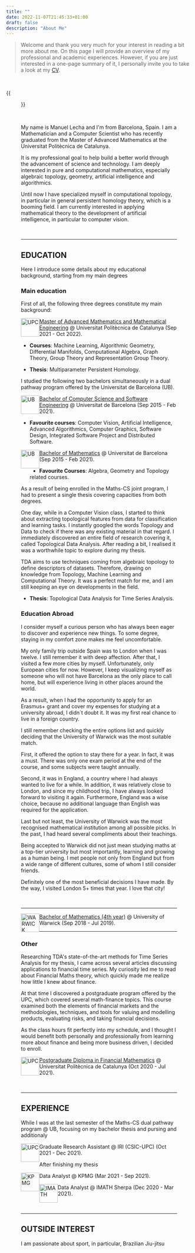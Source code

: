```yaml
---
title: ""
date: 2022-11-07T21:45:33+01:00
draft: false
description: "About Me" 
---
```


> Welcome and thank you very much for your interest in reading a bit more about me. On this page I will provide an overview of my professional and academic experiences. However, if you are just interested in a one-page summary of it, I personally invite you to take a look at my [CV](https://cvws.icloud-content.com/B/AeMmdeMeq8lo92gNo5Fzb4kbHKAhAXt-F0hGJ6tnmKDCwwvj_FGDqCV7/ManuelLecha_CV_2022.pdf?o=AihnUiQ2rWgM0MHExfhO2TAKBJYv02Yb_6gOmaZNxvWF&v=1&x=3&a=CAogcmYYN4dL8sCHKyWwtOXJhd5VuwmXDvFdqSeOPJd9nBsSbxDL97SryDAYy9SQrcgwIgEAUgQbHKAhWgSDqCV7aif3aq9TlRG0UOBYYbt_himBEG0vqE_xwpHZJ0stdoIVTPGbKgY0Vv5yJzcO8Z-yHtAJh3Kv97GGngA3Tgbf60b8s7379FL8QHVeEpflH-469A&e=1668689439&fl=&r=b99ee2bc-8172-4716-ac9a-0b6233583e21-1&k=jJ1gm1_8zx54CMNx7nzEnw&ckc=com.apple.clouddocs&ckz=com.apple.CloudDocs&p=43&s=iQBHLW5iJJcfnetIe8cWmK8Q-iE&cd=i). 

<br>

{{<figure src="/roundme.png" alt="This is how I look like" position="center" height="200px" width="200px">}} 

<br>

My name is Manuel Lecha and I'm from Barcelona, Spain. I am a Mathematician and a Computer Scientist who has recently graduated from the Master of Advanced Mathematics at the Universitat Politècnica de Catalunya. 

It is my professional goal to help build a better world through the advancement of science and technology. I am deeply interested in pure and computational mathematics, especially algebraic topology, geometry, artificial intelligence and algorithmics.

Until now I have specialized myself in computational topology, in particular in general persistent homology theory, which is a booming field. I am currently interested in applying mathematical theory to the development of artificial intelligence, in particular to computer vision.

<br>
<hr>

## EDUCATION

Here I introduce some details about my educational background, starting from my main degrees 

### Main education

First of all, the following three degrees constitute my main background:

<img src="/UPC.png" alt="UPC" position="center" style="height:50px; width:50px; float: left;"> [Master of Advanced Mathematics and Mathematical Engineering](https://mamme.masters.upc.edu/en/) @ Universitat Politècnica de Catalunya (Sep 2021 - Oct 2022).     

-  **Courses**: Machine Learning, Algorithmic Geometry,  Differential Manifolds, Computational Algebra,  Graph Theory, Group Theory and Representation Group Theory.
  
-  **Thesis**: Multiparameter Persistent Homology.

I studied the following two bachelors simultaneously in a dual pathway program offered by the Universitat de Barcelona (UB).

<img src="/UB.png" alt="UB" position="center" style="height:50px; width:50px; float: left;"> [Bachelor of Computer Science and Software Engineering](https://mat.ub.edu/degreecomputer/) @ Universitat de Barcelona (Sep 2015 - Feb 2021).

-  **Favourite courses**: Computer Vision, Artificial Intelligence, Advanced Algorithmics, Computer Graphics, Software Design, Integrated Software Project and Distributed Software.

<img src="/UB.png" alt="UB" position="center" style="height:50px; width:50px; float: left;"> [Bachelor of Mathematics](https://mat.ub.edu/degreemaths/) @ Universitat de Barcelona (Sep 2015 - Feb 2021).

-  **Favourite Courses**: Algebra, Geometry and Topology related courses. 

As a result of being enrolled in the Maths-CS joint program, I had to present a single thesis covering capacities from both degrees.

One day, while in a Computer Vision class, I started to think about extracting topological features from data for classification and learning tasks. I instantly googled the words Topology and Data to check if there was any existing material in that regard. I immediately discovered an entire field of research covering it, called Topological Data Analysis. After reading a bit, I realised it was a worthwhile topic to explore during my thesis.

TDA aims to use techniques coming from algebraic topology to define descriptors of datasets. Therefore, drawing on knowledge from Topology, Machine Learning and Computational Theory. It was a perfect match for me, and I am still keeping an eye on developments in the field.

- **Thesis**: Topological Data Analysis for Time Series Analysis.

### Education Abroad

I consider myself a curious person who has always been eager to discover and experience new things. To some degree, staying in my comfort zone makes me feel uncomfortable.

My only family trip outside Spain was to London when I was twelve. I still remember it with deep affection. After that, I visited a few more cities by myself. Unfortunately, only European cities for now. However, I keep visualizing myself as someone who will not have Barcelona as the only place to call home, but will experience living in other places around the world.

As a result, when I had the opportunity to apply for an Erasmus+ grant and cover my expenses for studying at a university abroad, I didn´t doubt it. It was my first real chance to live in a foreign country.

I still remember checking the entire options list and quickly deciding that the University of Warwick was the most suitable match.

First, it offered the option to stay there for a year. In fact, it was a must. There was only one exam period at the end of the course, and some subjects were taught annually.

Second, it was in England, a country where I had always wanted to live for a while. In addition, it was relatively close to London, and since my childhood trip, I have always looked forward to visiting it again. Furthermore, England was a wise choice, because no additional language than English was required for the application.

Last but not least, the University of Warwick was the most recognised mathematical institution among all possible picks. In the past, I had heard several compliments about their teachings.

Being accepted to Warwick did not just mean studying maths at a top-tier university but most importantly, learning and growing as a human being. I met people not only from England but from a wide range of different cultures, some of whom I still consider friends. 

Definitely one of the most beneficial decisions I have made. By the way, I visited London 5+ times that year. I love that city!

<br>
<hr>

<img src="/WARWICK.png" alt="WARWICK" position="center" style="height:50px; width:50px; float: left;"> [Bachelor of Mathematics (4th year)](https://warwick.ac.uk/study/undergraduate/courses/mathsbsc/) @ University of Warwick (Sep 2018 - Jul 2019).

<hr>

### Other 

Researching TDA's state-of-the-art methods for Time Series Analysis for my thesis, I came across several articles discussing applications to financial time series. My curiosity led me to read about Financial Maths theory, which quickly made me realize how little I knew about finance.

At that time I discovered a postgraduate program offered by the UPC, which covered several math-finance topics. This course examined both the elements of financial markets and the methodologies, techniques, and tools for valuing and modelling products, evaluating risks, and taking financial decisions.

As the class hours fit perfectly into my schedule, and I thought I would benefit both personally and professionally from learning more about finance and being more business driven, I decided to enroll. 

<img src="/UPC.png" alt="UPC" position="center" style="height:50px; width:50px; float: left;"> [Postgraduate Diploma in Financial Mathematics](https://www.talent.upc.edu/ing/estudis/formacio/curs/364800/posgrado-tecnicas-cuantitativas-mercados-financieros/) @ Universitat Politècnica de Catalunya (Oct 2020 - Jul 2021).

<br> 
<hr>

## EXPERIENCE

While I was at the last semester of the Maths-CS dual pathway program @ UB, focusing on my bachelor thesis and pursing and additionaly

<img src="/UPC.png" alt="UPC" position="center" style="height:50px; width:50px; float: left;"> Graduate Research Assistant @ IRI (CSIC-UPC) (Oct 2021 - Dec 2021).

After finishing my thesis 

<img src="/KPMG.png" alt="KPMG" position="center" style="height:50px; width:50px; float: left;"> Data Analyst @ KPMG (Mar 2021 - Sep 2021).

<img src="/IMATH.png" alt="IMATH" position="center" style="height:50px; width:50px; float: left;"> Data Analyst @ IMATH Sherpa (Dec 2020 - Mar 2021).

<br> 
<hr>

## OUTSIDE INTEREST

I am passionate about sport, in particular, Brazilian Jiu-jitsu

